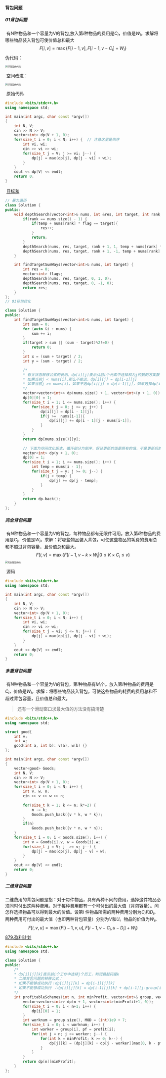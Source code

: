 #### 背包问题

##### 01背包问题

​	有N种物品和一个容量为V的背包,放入第$i$种物品的费用是$C_i$，价值是$W_i$。求解将哪些物品装入背包可使价值总和最大 
$$
F[i,v]=\max\{F[i-1,v],F[i-1,v-C_i]+W_i\}
$$
​	伪代码：

<img src="../Image/01背包伪代码.png" alt="01背包伪代码" style="zoom:50%;" align="center"/>

​	空间改进：

<img src="../Image/01背包空间优化.png" alt="01背包伪代码" style="zoom:50%;" align="center"/>

​	原始代码

```c++
#include <bits/stdc++.h>
using namespace std;

int main(int argc, char const *argv[])
{
    int N, V;
    cin >> N >> V;
    vector<int> dp(V + 1, 0);
    for(size_t i = 0; i < N; i++) {  // 注意这里是倒序
        int vi, wi;
        cin >> vi >> wi;
        for(size_t j = V; j >= vi; j--) {
            dp[j] = max(dp[j], dp[j - vi] + wi);
        }
    }
    cout << dp[V] << endl;
    return 0;
}
```

​	[目标和](https://leetcode-cn.com/problems/target-sum/)

```c++
// 暴力遍历
class Solution {
public:
    void depthSearch(vector<int>& nums, int &res, int target, int rank, int flag, int temp) {
        if(rank == nums.size() - 1) {
            if(temp + nums[rank] * flag == target){
                res++;
            }
            return;
        }
        depthSearch(nums, res, target, rank + 1, 1, temp + nums[rank] * flag);
        depthSearch(nums, res, target, rank + 1, -1, temp + nums[rank] * flag);
    }

    int findTargetSumWays(vector<int>& nums, int target) {
        int res = 0;
        vector<int> flags;
        depthSearch(nums, res, target, 0, 1, 0);
        depthSearch(nums, res, target, 0, -1, 0);
        return res;
    }
};
// 01背包优化

class Solution {
public:
    int findTargetSumWays(vector<int>& nums, int target) {
        int sum = 0;
        for (auto &i : nums) {
            sum += i;
        }
        if(target > sum || (sum - target)%2!=0) {
            return 0;
        }
        int x = (sum + target) / 2;
        int y = (sum - target) / 2;

        /*
        * 有关状态转移公式的说明，dp[i][j]表示从前i个元素中选择和为j的数的方案数
        * 如果当前j < nums[i],那么不能选，dp[i][j] = dp[i-1][j]
        * 如果当前j >= nums[i]，如果不选dp[i][j] = dp[i-1][j]，如果选择dp[i][j] = dp[i-1][j-nums[i]] + dp[i-1][j]
        */
        vector<vector<int>> dp(nums.size() + 1, vector<int>(y + 1, 0));
        dp[0][0] = 1;
        for(size_t i = 1; i <= nums.size(); i++) {
            for(size_t j = 0; j <= y; j++) {
                dp[i][j] = dp[i - 1][j];
                if(j >=  nums[i-1]){
                    dp[i][j] += dp[i - 1][j - nums[i-1]];
                }
            }
        }
        return dp[nums.size()][y];
        
        // 下面为空间优化版本，循环部分为倒序，保证更新的值是原有的值，不是更新后的值
        vector<int> dp(y + 1, 0);
        dp[0] = 1;
        for(size_t i = 1; i <= nums.size(); i++) {
            int temp = nums[i - 1];
            for(size_t j = y; j >= 0; j--) {
                if(j > temp) {
                    dp[j] += dp[j - temp];
                }
            }
        }
        return dp.back();
    }
};
```

##### 完全背包问题

​	有$N$种物品和一个容量为$V$的背包，每种物品都有无限件可用。放入第$i$种物品的费用是$C_i$，价值是$W_i$。求解：将哪些物品装入背包，可使这些物品的耗费的费用总和不超过背包容量，且价值总和最大。
$$
F[i,v]=\max\{F[i-1,v-k\times W_i|0\le K\times C_i\le v\}
$$
<img src="../Image/完全背包算法.png" alt="完全背包伪码" style="zoom:50%;" />

​	源码

```C++
#include <bits/stdc++.h>
using namespace std;

int main(int argc, char const *argv[])
{
    int N, V;
    cin >> N >> V;
    vector<int> dp(V + 1, 0);
    for(size_t i = 0; i < N; i++) {
        int vi, wi;
        cin >> vi >> wi;
        for(size_t j = vi; j <= V; j++) {
            dp[j] = max(dp[j], dp[j - vi] + wi);
        }
    }
    cout << dp[V] << endl;
    return 0;
}
```

##### 多重背包问题

​	有$N$种物品和一个容量为$V$的背包，第$i$种物品有$M_i$个。放入第$i$种物品的费用是$C_i$，价值是$W_i$。求解：将哪些物品装入背包，可使这些物品的耗费的费用总和不超过背包容量，且价值总和最大。

> 还有一个滑动窗口求最大值的方法没有搞清楚

```c++
#include <bits/stdc++.h>
using namespace std;

struct good{
    int v;
    int w;
    good(int a, int b): v(a), w(b) {}
};

int main(int argc, char const *argv[])
{
    vector<good> Goods;
    int N, V;
    cin >> N >> V;
    vector<int> dp(V + 1, 0);
    for(size_t i = 0; i < N; i++) {
        int v, w, n;
        cin >> v >> w >> n;
        
        for(size_t k = 1; k <= n; k*=2) {
            n -= k;
            Goods.push_back({v * k, w * k});
        }
        if(n)
            Goods.push_back({v * n, w * n});
    }
    for(size_t i = 0; i < Goods.size(); i++) {
        int v = Goods[i].v, w = Goods[i].w;
        for(size_t j = V; j  >= v; j--) {
            dp[j] = max(dp[j], dp[j - v] + w);
        }
    }
    cout << dp[V] << endl;
    return 0;
}
```

##### 二维背包问题

​	二维费用的背包问题是指：对于每件物品，具有两种不同的费用，选择这件物品必须同时付出这两种费用。对于每种费用都有一个可付出的最大值（背包容量）。问怎样选择物品可以得到最大的价值。设第i 件物品所需的两种费用分别为$C_i$和$D_i$。两种费用可付出的最大值（也即两种背包容量）分别为$V$和$U$。物品的价值为$W_i$。
$$
F[i,v,u]=\max\{F[i-1,v,u], F[i-1,v-C_i,u-D_i]+W_i\}
$$
[879.盈利计划](https://leetcode-cn.com/problems/profitable-schemes/)

```C++
#include <bits/stdc++.h>
using namespace std;

class Solution {
public:
    /*
    * dp[i][j][k]表示前i个工作中选择j个员工，利润最起码是k
    * 二维背包问题的转移公式：
    * 如果不能够成功执行：dp[i][j][k] = dp[i-1][j][k]
    * 如果不能够成功执行 ：dp[i][j][k] = dp[i-1][j][k] + dp[i-1][j-group[i]][max(0, k-profit[i]]
    */
    int profitableSchemes(int n, int minProfit, vector<int>& group, vector<int>& profit) {
        vector<vector<int>> dp(n + 1, vector<int>(minProfit+1, 0));
        for(size_t i = 0; i < n+1; i++) {
            dp[i][0] = 1;
        }
        int worknum = group.size(), MOD = (int)1e9 + 7;
        for(size_t i = 0; i < worknum; i++) {
            int worker = group[i], pf = profit[i];
            for(int j = n; j >= worker; j--) {
                for(int k = minProfit; k >= 0; k--) {
                    dp[j][k] = (dp[j][k] + dp[j - worker][max(0, k - pf)])%MOD; // 体味下max(0, k-pf)
                }
            }
        }
        return dp[n][minProfit];
    }
};
```


